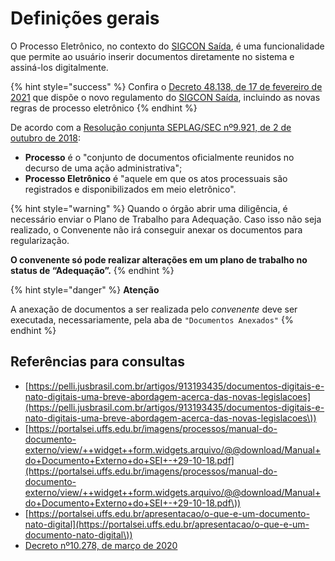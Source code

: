 # Definições gerais

O Processo Eletrônico, no contexto do [SIGCON Saída](https://sigconsaida.mg.gov.br/), é uma funcionalidade que permite ao usuário inserir documentos diretamente no sistema e assiná-los digitalmente.

{% hint style="success" %}
Confira o [Decreto 48.138, de 17 de fevereiro de 2021](https://www.almg.gov.br/consulte/legislacao/completa/completa.html?tipo=DEC\&num=48138\&comp=\&ano=2021) que dispõe o novo regulamento do [SIGCON Saída](https://sigconsaida.mg.gov.br/), incluindo as novas regras de processo eletrônico
{% endhint %}

De acordo com a [Resolução conjunta SEPLAG/SEC nº9.921, de 2 de  outubro de 2018](http://planejamento.mg.gov.br/sites/default/files/documentos/gestao-governamental/gestao-de-ti/sei\_1500010014958\_2018\_97.pdf):&#x20;

* **Processo** é o "conjunto de documentos oficialmente reunidos no decurso de uma ação administrativa";
* **Processo Eletrônico** é "aquele em que os atos processuais são registrados e disponibilizados em meio eletrônico".

{% hint style="warning" %}
Quando o órgão abrir uma diligência, é necessário enviar o Plano de Trabalho para Adequação. Caso isso não seja realizado, o Convenente não irá conseguir anexar os documentos para regularização.&#x20;

**O convenente só pode realizar alterações em um plano de trabalho no status de “Adequação”.**
{% endhint %}

{% hint style="danger" %}
**Atenção**

A anexação de documentos a ser realizada pelo _convenente_ deve ser executada, necessariamente, pela aba de `"Documentos Anexados"`&#x20;
{% endhint %}

## Referências para consultas

* [https://pelli.jusbrasil.com.br/artigos/913193435/documentos-digitais-e-nato-digitais-uma-breve-abordagem-acerca-das-novas-legislacoes](https://pelli.jusbrasil.com.br/artigos/913193435/documentos-digitais-e-nato-digitais-uma-breve-abordagem-acerca-das-novas-legislacoes\))
* [https://portalsei.uffs.edu.br/imagens/processos/manual-do-documento-externo/view/++widget++form.widgets.arquivo/@@download/Manual+do+Documento+Externo+do+SEI+-+29-10-18.pdf](https://portalsei.uffs.edu.br/imagens/processos/manual-do-documento-externo/view/++widget++form.widgets.arquivo/@@download/Manual+do+Documento+Externo+do+SEI+-+29-10-18.pdf\))
* [https://portalsei.uffs.edu.br/apresentacao/o-que-e-um-documento-nato-digital](https://portalsei.uffs.edu.br/apresentacao/o-que-e-um-documento-nato-digital\))
* [Decreto nº10.278, de março de 2020](http://www.planalto.gov.br/ccivil\_03/\_ato2019-2022/2020/decreto/D10278.htm)
